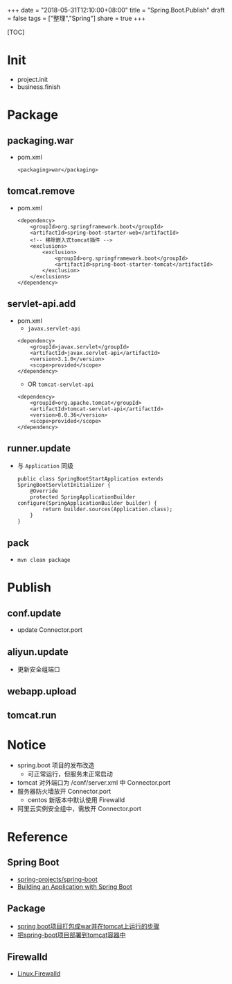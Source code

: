 +++
date = "2018-05-31T12:10:00+08:00"
title = "Spring.Boot.Publish"
draft = false
tags = ["整理","Spring"]
share = true
+++

[TOC]

# Init
- project.init
- business.finish

# Package
## packaging.war
- pom.xml
	```
	<packaging>war</packaging>
	```

## tomcat.remove
- pom.xml
	```
	<dependency>
	    <groupId>org.springframework.boot</groupId>
	    <artifactId>spring-boot-starter-web</artifactId>
	    <!-- 移除嵌入式tomcat插件 -->
	    <exclusions>
	        <exclusion>
	            <groupId>org.springframework.boot</groupId>
	            <artifactId>spring-boot-starter-tomcat</artifactId>
	        </exclusion>
	    </exclusions>
	</dependency>
	```

## servlet-api.add
- pom.xml
	- `javax.servlet-api`
	```
	<dependency>
	    <groupId>javax.servlet</groupId>
	    <artifactId>javax.servlet-api</artifactId>
	    <version>3.1.0</version>
	    <scope>provided</scope>
	</dependency>
	```
	- OR `tomcat-servlet-api`
	```
	<dependency>
	    <groupId>org.apache.tomcat</groupId>
	    <artifactId>tomcat-servlet-api</artifactId>
	    <version>8.0.36</version>
	    <scope>provided</scope>
	</dependency>
	```

## runner.update
- 与 `Application` 同级
	```
	public class SpringBootStartApplication extends SpringBootServletInitializer {
	    @Override
	    protected SpringApplicationBuilder configure(SpringApplicationBuilder builder) {
	        return builder.sources(Application.class);
	    }
	}
	```

## pack
- `mvn clean package`


# Publish
## conf.update
- update Connector.port 

## aliyun.update
- 更新安全组端口

## webapp.upload

## tomcat.run


# Notice
- spring.boot 项目的发布改造
	- 可正常运行，但服务未正常启动
- tomcat 对外端口为 /conf/server.xml 中 Connector.port
- 服务器防火墙放开 Connector.port
	- centos 新版本中默认使用 Firewalld
- 阿里云实例安全组中，需放开 Connector.port


# Reference
## Spring Boot
- [spring-projects/spring-boot](https://github.com/spring-projects/spring-boot)
- [Building an Application with Spring Boot](https://spring.io/guides/gs/spring-boot/)

## Package
- [spring boot项目打包成war并在tomcat上运行的步骤](https://blog.csdn.net/yalishadaa/article/details/70037846)
- [把spring-boot项目部署到tomcat容器中](https://blog.csdn.net/javahighness/article/details/52515226)

## Firewalld
- [Linux.Firewalld](http://domain.yqjdcyy.com/post/linux.firewalld/)

